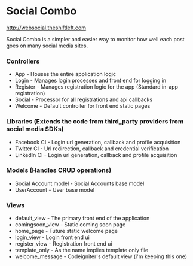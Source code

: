 
# Social Combo

http://websocial.theshiftleft.com

Social Combo is a simpler and easier way to monitor how well each post goes on many social media sites.

### Controllers
- App - Houses the entire application logic
- Login - Manages login processes and front end for logging in
- Register - Manages registration logic for the app (Standard in-app registration)
- Social - Processor for all registrations and api callbacks
- Welcome - Default controller for front end static pages

### Libraries (Extends the code from third_party providers from social media SDKs)
- Facebook CI -  Login url generation, callback and profile acquisition
- Twitter CI - Url redirection, callback and credential verification
- LinkedIn CI  - Login url generation, callback and profile acquisition

### Models (Handles CRUD operations)
- Social Account model - Social Accounts base model
- UserAccount - User base model

### Views
- default_view - The primary front end of the application
- comingsoon_view - Static coming soon page
- home_page - Future static welcome page
- login_view - Login front end ui
- register_view - Registration front end ui
- template_only - As the name implies template only file
- welcome_message - Codeigniter's default view (i'm keeping this one)